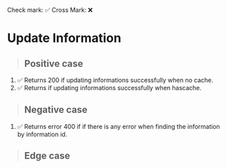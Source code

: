 Check mark: ✅
Cross Mark: ❌

# Update Information

> ## Positive case
1. ✅ Returns 200 if updating informations successfully when no cache.
2. ✅ Returns if updating informations successfully when hascache.

> ## Negative case
1. ✅ Returns error 400 if if there is any error when finding the information by information id.

> ## Edge case